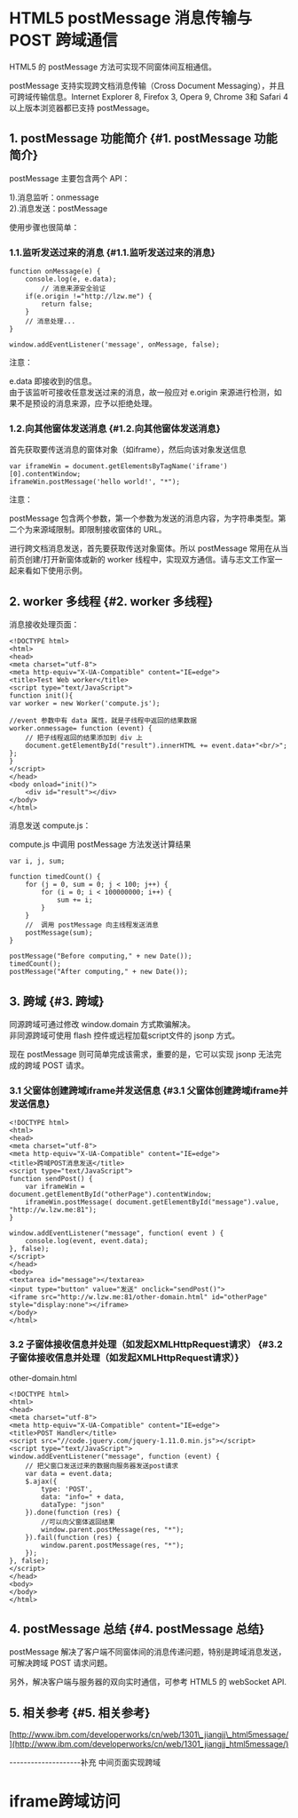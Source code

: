 # HTML5 postMessage 消息传输与 POST 跨域通信

HTML5 的 postMessage 方法可实现不同窗体间互相通信。

postMessage 支持实现跨文档消息传输（Cross Document Messaging），并且可跨域传输信息。Internet Explorer 8, Firefox 3, Opera 9, Chrome 3和 Safari 4 以上版本浏览器都已支持 postMessage。

## 1. postMessage 功能简介 {#1. postMessage 功能简介}

postMessage 主要包含两个 API：

1\).消息监听：onmessage  
2\).消息发送：postMessage

使用步骤也很简单：

### 1.1.监听发送过来的消息 {#1.1.监听发送过来的消息}

```
function onMessage(e) {
    console.log(e, e.data);
        // 消息来源安全验证
    if(e.origin !="http://lzw.me") {
        return false;
    }
    // 消息处理...
}

window.addEventListener('message', onMessage, false);
```

注意：

e.data 即接收到的信息。  
由于该监听可接收任意发送过来的消息，故一般应对 e.origin 来源进行检测，如果不是预设的消息来源，应予以拒绝处理。

### 1.2.向其他窗体发送消息 {#1.2.向其他窗体发送消息}

首先获取要传送消息的窗体对象（如iframe），然后向该对象发送信息

```
var iframeWin = document.getElementsByTagName('iframe')[0].contentWindow;
iframeWin.postMessage('hello world!', "*");
```

注意：

postMessage 包含两个参数，第一个参数为发送的消息内容，为字符串类型。第二个为来源域限制。即限制接收窗体的 URL。

进行跨文档消息发送，首先要获取传送对象窗体。所以 postMessage 常用在从当前页创建/打开新窗体或新的 worker 线程中，实现双方通信。请与志文工作室一起来看如下使用示例。

## 2. worker 多线程 {#2. worker 多线程}

消息接收处理页面：

```
<!DOCTYPE html>
<html>
<head>
<meta charset="utf-8">
<meta http-equiv="X-UA-Compatible" content="IE=edge">
<title>Test Web worker</title>
<script type="text/JavaScript">
function init(){
var worker = new Worker('compute.js');

//event 参数中有 data 属性，就是子线程中返回的结果数据
worker.onmessage= function (event) {
    // 把子线程返回的结果添加到 div 上
    document.getElementById("result").innerHTML += event.data+"<br/>";
};
}
</script>
</head>
<body onload="init()">
    <div id="result"></div>
</body>
</html>
```

消息发送 compute.js：

compute.js 中调用 postMessage 方法发送计算结果

```
var i, j, sum;

function timedCount() {
    for (j = 0, sum = 0; j < 100; j++) {
        for (i = 0; i < 100000000; i++) {
            sum += i;
        }
    }
    //  调用 postMessage 向主线程发送消息
    postMessage(sum);
}

postMessage("Before computing," + new Date());
timedCount();
postMessage("After computing," + new Date());
```

## 3. 跨域 {#3. 跨域}

同源跨域可通过修改 window.domain 方式欺骗解决。  
非同源跨域可使用 flash 控件或远程加载script文件的 jsonp 方式。

现在 postMessage 则可简单完成该需求，重要的是，它可以实现 jsonp 无法完成的跨域 POST 请求。

### 3.1 父窗体创建跨域iframe并发送信息 {#3.1 父窗体创建跨域iframe并发送信息}

```
<!DOCTYPE html>
<html>
<head>
<meta charset="utf-8">
<meta http-equiv="X-UA-Compatible" content="IE=edge">
<title>跨域POST消息发送</title>
<script type="text/JavaScript">
function sendPost() {
    var iframeWin = document.getElementById("otherPage").contentWindow;
    iframeWin.postMessage( document.getElementById("message").value, "http://w.lzw.me:81");
}

window.addEventListener("message", function( event ) {
    console.log(event, event.data);
}, false);
</script>
</head>
<body>
<textarea id="message"></textarea>
<input type="button" value="发送" onclick="sendPost()">
<iframe src="http://w.lzw.me:81/other-domain.html" id="otherPage" style="display:none"></iframe>
</body>
</html>
```

### 3.2 子窗体接收信息并处理（如发起XMLHttpRequest请求） {#3.2 子窗体接收信息并处理（如发起XMLHttpRequest请求）}

other-domain.html

```
<!DOCTYPE html>
<html>
<head>
<meta charset="utf-8">
<meta http-equiv="X-UA-Compatible" content="IE=edge">
<title>POST Handler</title>
<script src="//code.jquery.com/jquery-1.11.0.min.js"></script>
<script type="text/JavaScript">
window.addEventListener("message", function (event) {
    // 把父窗口发送过来的数据向服务器发送post请求
    var data = event.data;
    $.ajax({
        type: 'POST',
        data: "info=" + data,
        dataType: "json"
    }).done(function (res) {
        //可以向父窗体返回结果
        window.parent.postMessage(res, "*");
    }).fail(function (res) {
        window.parent.postMessage(res, "*");
    });
}, false);
</script>
</head>
<body>
</body>
</html>
```

## 4. postMessage 总结 {#4. postMessage 总结}

postMessage 解决了客户端不同窗体间的消息传递问题，特别是跨域消息发送，可解决跨域 POST 请求问题。

另外，解决客户端与服务器的双向实时通信，可参考 HTML5 的 webSocket API.

## 5. 相关参考 {#5. 相关参考}

[http://www.ibm.com/developerworks/cn/web/1301\_jiangjj\_html5message/](http://www.ibm.com/developerworks/cn/web/1301_jiangjj_html5message/)



--------------------补充 中间页面实现跨域

# **iframe跨域访问**



